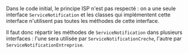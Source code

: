 Dans le code initial, le principe ISP n'est pas respecté : on a une seule interface ``ServiceNotification`` et les classes 
qui implémentent cette interface n'utilisent pas toutes les méthodes de cette interface.

Il faut donc répartir les méthodes de ``ServiceNotification`` dans plusieurs interfaces : l'une sera utilisée 
par `ServiceNotificationCreche`, l'autre par `ServiceNotificationEntreprise`.